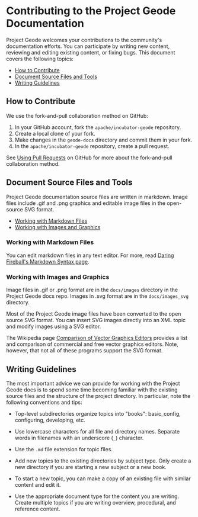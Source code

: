 # Contributing to the Project Geode Documentation

Project Geode welcomes your contributions to the community's documentation efforts. You can participate by writing new content, reviewing and editing existing content, or fixing bugs. This document covers the following topics:

- [How to Contribute](#contribute)
- [Document Source Files and Tools](#source_tools)
- [Writing Guidelines](#guidelines)

[]()

## How to Contribute

We use the fork-and-pull collaboration method on GitHub:

1. In your GitHub account, fork the `apache/incubator-geode` repository.
2. Create a local clone of your fork.
3. Make changes in the `geode-docs` directory and commit them in your fork.
4. In the `apache/incubator-geode` repository, create a pull request.

See [Using Pull Requests](https://help.github.com/articles/using-pull-requests/) on GitHub for more about the fork-and-pull collaboration method.

[]()

## Document Source Files and Tools

Project Geode documentation source files are written in markdown. Image files include .gif and .png graphics and editable image files in the open-source SVG format.

- [Working with Markdown Files](#markdown)
- [Working with Images and Graphics](#images)

[]()

### Working with Markdown Files

You can edit markdown files in any text editor. For more, read [Daring Fireball's Markdown Syntax page](https://daringfireball.net/projects/markdown/syntax).

[]()

### Working with Images and Graphics

Image files in .gif or .png format are in the `docs/images` directory in the Project Geode docs repo. Images in .svg format are in the `docs/images_svg` directory.

Most of the Project Geode image files have been converted to the open source SVG format. You can insert SVG images directly into an XML topic and modify images using a SVG editor.

The Wikipedia page [Comparison of Vector Graphics Editors](http://en.wikipedia.org/wiki/Comparison_of_vector_graphics_editors) provides a list and comparison of commercial and free vector graphics editors. Note, however, that not all of these programs support the SVG format.

[]()

## Writing Guidelines

The most important advice we can provide for working with the Project Geode docs is to spend some time becoming familiar with the existing source files and the structure of the project directory. In particular, note the following conventions and tips:

- Top-level subdirectories organize topics into "books": basic_config, configuring, developing, etc.

- Use lowercase characters for all file and directory names. Separate words in filenames with an underscore (`_`) character.

- Use the `.md` file extension for topic files.

- Add new topics to the existing directories by subject type. Only create a new directory if you are starting a new subject or a new book.

- To start a new topic, you can make a copy of an existing file with similar content and edit it.

- Use the appropriate document type for the content you are writing. Create multiple topics if you are writing overview, procedural, and reference content.
